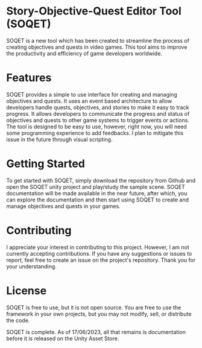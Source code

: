 # Story-Objective-Quest Editor Tool (SOQET)
SOQET is a new tool which has been created to streamline the process of creating objectives and quests in video games. This tool aims to improve the productivity and efficiency of game developers worldwide.

# Features
SOQET provides a simple to use interface for creating and managing objectives and quests. It uses an event based architecture to allow developers handle quests, objectives, and stories to make it easy to track progress. It allows developers to communicate the progress and status of objectives and quests to other game systems to trigger events or actions.
The tool is designed to be easy to use, however, right now, you will need some programming experience to add feedbacks. I plan to mitigate this issue in the future through visual scripting. 

# Getting Started
To get started with SOQET, simply download the repository from Github and open the SOQET unity project and play/study the sample scene. SOQET documentation will be made available in the near future, after which, you can explore the documentation and then start using SOQET to create and manage objectives and quests in your games.

# Contributing
I appreciate your interest in contributing to this project. However, I am not currently accepting contributions. If you have any suggestions or issues to report, feel free to create an issue on the project's repository. Thank you for your understanding.

# License
SOQET is free to use, but it is not open source. You are free to use the framework in your own projects, but you may not modify, sell, or distribute the code.


SOQET is complete. As of 17/06/2023, all that remains is documentation before it is released on the Unity Asset Store.
